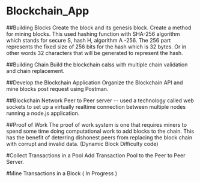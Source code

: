 # Blockchain_App

##Building Blocks
Create the block and its genesis block. Create a method for mining blocks. This used hashing function with SHA-256 algorithm which stands for secure S, hash H, algorithm A -256. The 256 part represents the fixed size of 256 bits for the hash which is 32 bytes. Or in other words 32 characters that will be generated to represent the hash. 

##Building Chain
Build the blockchain calss with multiple chain validation and chain replacement.

##Develop the Blockchain Application
Organize the Blockchain API and mine blocks post request using Postman.

##Blockchain Network
Peer to Peer server -- used a technology called web sockets to set up a virtually realtime connection between multiple nodes running a node.js application.

##Proof of Work
The proof of work system is one that requires miners to spend some time doing computational work to add blocks to the chain. This has the benefit of deterring dishonest peers from replacing the block chain with corrupt and invalid data.
(Dynamic Block Difficulty code)

#Collect Transactions in a Pool
Add Transaction Pool to the Peer to Peer Server. 

#Mine Transactions in a Block ( In Progress )
